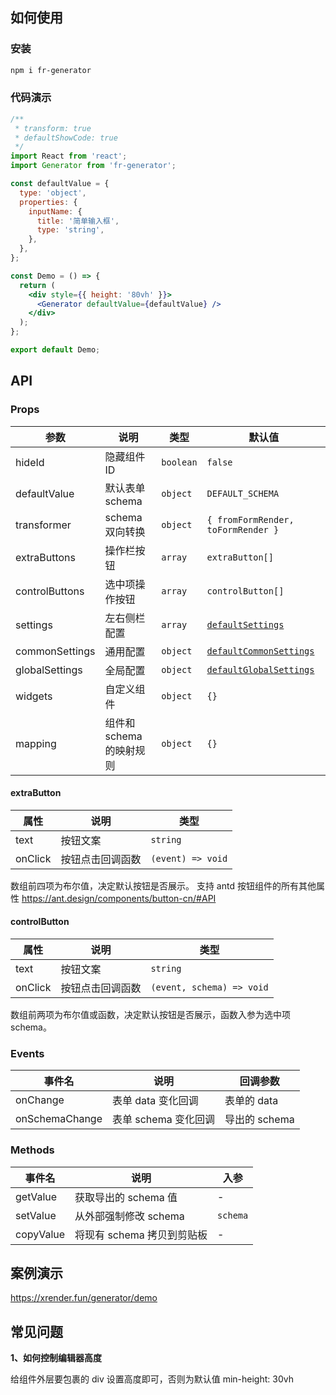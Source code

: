 ## 如何使用

### 安装

```bash
npm i fr-generator
```

### 代码演示

```jsx
/**
 * transform: true
 * defaultShowCode: true
 */
import React from 'react';
import Generator from 'fr-generator';

const defaultValue = {
  type: 'object',
  properties: {
    inputName: {
      title: '简单输入框',
      type: 'string',
    },
  },
};

const Demo = () => {
  return (
    <div style={{ height: '80vh' }}>
      <Generator defaultValue={defaultValue} />
    </div>
  );
};

export default Demo;
```

## API

### Props

| 参数           | 说明                     | 类型      | 默认值                                                                                                                          |
| -------------- | ------------------------ | --------- | ------------------------------------------------------------------------------------------------------------------------------- |
| hideId         | 隐藏组件 ID              | `boolean` | `false`                                                                                                                         |
| defaultValue   | 默认表单 schema          | `object`  | `DEFAULT_SCHEMA`                                                                                                                |
| transformer    | schema 双向转换          | `object`  | `{ fromFormRender, toFormRender }`                                                                                              |
| extraButtons   | 操作栏按钮               | `array`   | `extraButton[]`                                                                                                                 |
| controlButtons | 选中项操作按钮           | `array`   | `controlButton[]`                                                                                                               |
| settings       | 左右侧栏配置             | `array`   | [`defaultSettings`](https://github.com/alibaba/form-render/blob/master/tools/schema-generator/src/settings/index.js#L651)       |
| commonSettings | 通用配置                 | `object`  | [`defaultCommonSettings`](https://github.com/alibaba/form-render/blob/master/tools/schema-generator/src/settings/index.js#L20)   |
| globalSettings | 全局配置                 | `object`  | [`defaultGlobalSettings`](https://github.com/alibaba/form-render/blob/master/tools/schema-generator/src/settings/index.js#L831) |
| widgets        | 自定义组件               | `object`  | `{}`                                                                                                                            |
| mapping        | 组件和 schema 的映射规则 | `object`  | `{}`                                                                                                                            |

#### extraButton

| 属性    | 说明             | 类型              |
| ------- | ---------------- | ----------------- |
| text    | 按钮文案         | `string`          |
| onClick | 按钮点击回调函数 | `(event) => void` |

数组前四项为布尔值，决定默认按钮是否展示。
支持 antd 按钮组件的所有其他属性 https://ant.design/components/button-cn/#API

#### controlButton

| 属性    | 说明             | 类型                      |
| ------- | ---------------- | ------------------------- |
| text    | 按钮文案         | `string`                  |
| onClick | 按钮点击回调函数 | `(event, schema) => void` |

数组前两项为布尔值或函数，决定默认按钮是否展示，函数入参为选中项 schema。

### Events

| 事件名         | 说明                 | 回调参数      |
| -------------- | -------------------- | ------------- |
| onChange       | 表单 data 变化回调   | 表单的 data   |
| onSchemaChange | 表单 schema 变化回调 | 导出的 schema |

### Methods

| 事件名    | 说明                       | 入参     |
| --------- | -------------------------- | -------- |
| getValue  | 获取导出的 schema 值       | -        |
| setValue  | 从外部强制修改 schema      | `schema` |
| copyValue | 将现有 schema 拷贝到剪贴板 | -        |

## 案例演示

https://xrender.fun/generator/demo

## 常见问题

**1、如何控制编辑器高度**

给组件外层要包裹的 div 设置高度即可，否则为默认值 min-height: 30vh
